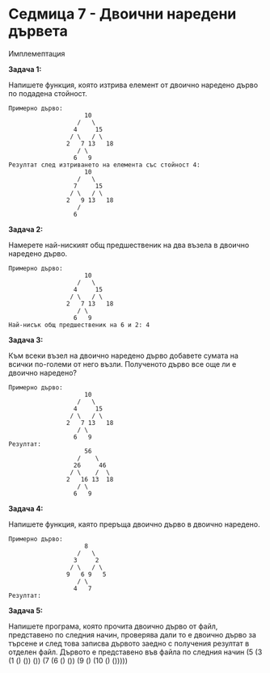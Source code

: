 # Седмица 7 - Двоични наредени дървета

Имплемептация

**Задача 1:**

Напишете функция, която изтрива елемент от двоично наредено дърво по подадена стойност.

```
Примерно дърво:
                     10
                   /   \
                  4     15
                 / \   / \ 
                2   7 13   18 
                   / \
                  6   9
Резултат след изтриването на елемента със стойност 4:
                     10
                   /   \
                  7     15
                 / \   / \ 
                2   9 13   18 
                   / 
                  6                     
```

**Задача 2:**

Намерете най-ниският общ предшественик на два възела в двоично наредено дърво.

```
Примерно дърво:
                     10
                   /   \
                  4     15
                 / \   / \ 
                2   7 13   18 
                   / \
                  6   9
Най-нисък общ предшественик на 6 и 2: 4
```

**Задача 3:**

Към всеки възел на двоично наредено дърво добавете сумата на всички по-големи от него възли. Полученото дърво все още ли е двоично наредено?


```
Примерно дърво:
                     10
                   /   \
                  4     15
                 / \   / \ 
                2   7 13   18 
                   / \
                  6   9
Резултат:
                     56
                   /    \
                  26     46
                 / \    /  \ 
                2   16 13  18 
                   / \
                  6   9
```

**Задача 4:**

Напишете функция, каято преръща двоично дърво в двоично наредено.

```
Примерно дърво:
                     8
                   /   \
                  3     2
                 / \   / \ 
                9   6 9   5 
                   / \
                  4   7
Резултат:
```

**Задача 5:**

Напишете програма, която прочита двоично дърво от файл, представено по следния начин, проверява дали то е двоично дърво за търсене и след това записва дървото заедно с получения резултат в отделен файл.
Дървото е представено във файла по следния начин (5 (3 (1 () ()) ()) (7 (6 () ()) (9 () (10 () ()))))




